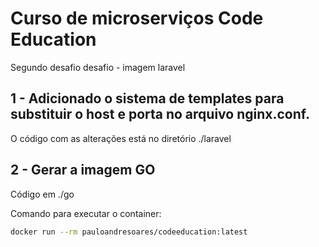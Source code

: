 # Curso de microserviços Code Education

Segundo desafio desafio - imagem laravel

## 1 - Adicionado o sistema de templates para substituir o host e porta no arquivo nginx.conf.

O código com as alterações está no diretório ./laravel

## 2 - Gerar a imagem GO

Código em ./go

Comando para executar o container:

```sh 
docker run --rm pauloandresoares/codeeducation:latest
```


